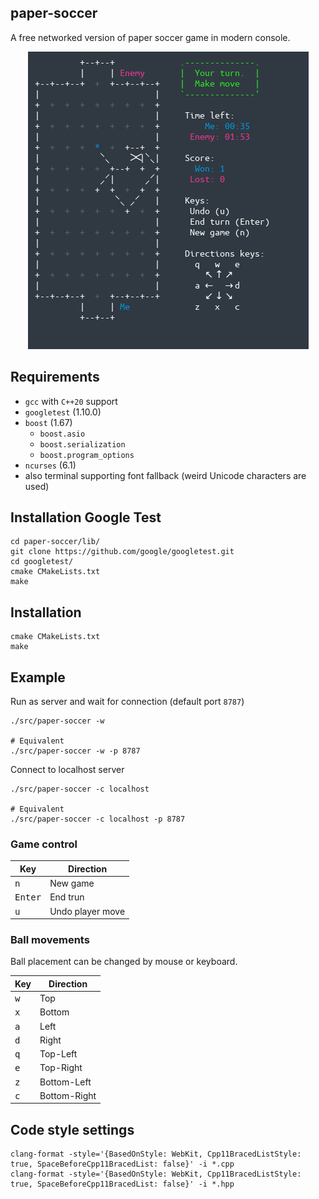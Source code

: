 ## paper-soccer
A free networked version of paper soccer game in modern console.

<p align="center">
<img src="./gallery/screenshot.png" alt="paper-soccer"/>
</p>

## Requirements
- `gcc` with `C++20` support
- `googletest` (1.10.0)
- `boost` (1.67)
    - `boost.asio`
    - `boost.serialization`
    - `boost.program_options`
- `ncurses` (6.1)
- also terminal supporting font fallback (weird Unicode characters are used)

## Installation Google Test
```
cd paper-soccer/lib/
git clone https://github.com/google/googletest.git
cd googletest/
cmake CMakeLists.txt
make
```

## Installation
```
cmake CMakeLists.txt
make
```

## Example
Run as server and wait for connection (default port `8787`)
```
./src/paper-soccer -w

# Equivalent
./src/paper-soccer -w -p 8787
```

Connect to localhost server
```
./src/paper-soccer -c localhost

# Equivalent
./src/paper-soccer -c localhost -p 8787
```

### Game control

Key | Direction
--- | ---
<kbd>n</kbd> | New game
<kbd>Enter</kbd> | End trun
<kbd>u</kbd> | Undo player move

### Ball movements

Ball placement can be changed by mouse or keyboard.

Key | Direction
--- | ---
<kbd>w</kbd> | Top
<kbd>x</kbd> | Bottom
<kbd>a</kbd> | Left
<kbd>d</kbd> | Right
<kbd>q</kbd> | Top-Left
<kbd>e</kbd> | Top-Right
<kbd>z</kbd> | Bottom-Left
<kbd>c</kbd> | Bottom-Right

## Code style settings
```
clang-format -style='{BasedOnStyle: WebKit, Cpp11BracedListStyle: true, SpaceBeforeCpp11BracedList: false}' -i *.cpp
clang-format -style='{BasedOnStyle: WebKit, Cpp11BracedListStyle: true, SpaceBeforeCpp11BracedList: false}' -i *.hpp
```